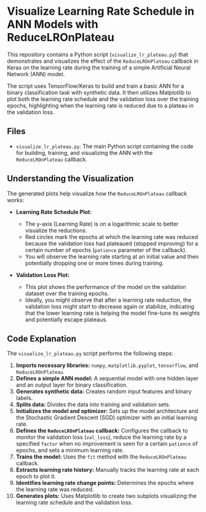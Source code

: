 # Visualize Learning Rate Schedule in ANN Models with ReduceLROnPlateau

This repository contains a Python script (`visualize_lr_plateau.py`) that demonstrates and visualizes the effect of the `ReduceLROnPlateau` callback in Keras on the learning rate during the training of a simple Artificial Neural Network (ANN) model.

The script uses TensorFlow/Keras to build and train a basic ANN for a binary classification task with synthetic data. It then utilizes Matplotlib to plot both the learning rate schedule and the validation loss over the training epochs, highlighting when the learning rate is reduced due to a plateau in the validation loss.

## Files

* `visualize_lr_plateau.py`: The main Python script containing the code for building, training, and visualizing the ANN with the `ReduceLROnPlateau` callback.

## Understanding the Visualization

The generated plots help visualize how the `ReduceLROnPlateau` callback works:

* **Learning Rate Schedule Plot:**
    * The y-axis (Learning Rate) is on a logarithmic scale to better visualize the reductions.
    * Red circles mark the epochs at which the learning rate was reduced because the validation loss had plateaued (stopped improving) for a certain number of epochs (`patience` parameter of the callback).
    * You will observe the learning rate starting at an initial value and then potentially dropping one or more times during training.

* **Validation Loss Plot:**
    * This plot shows the performance of the model on the validation dataset over the training epochs.
    * Ideally, you might observe that after a learning rate reduction, the validation loss might start to decrease again or stabilize, indicating that the lower learning rate is helping the model fine-tune its weights and potentially escape plateaus.

## Code Explanation

The `visualize_lr_plateau.py` script performs the following steps:

1.  **Imports necessary libraries:** `numpy`, `matplotlib.pyplot`, `tensorflow`, and `ReduceLROnPlateau`.
2.  **Defines a simple ANN model:** A sequential model with one hidden layer and an output layer for binary classification.
3.  **Generates synthetic data:** Creates random input features and binary labels.
4.  **Splits data:** Divides the data into training and validation sets.
5.  **Initializes the model and optimizer:** Sets up the model architecture and the Stochastic Gradient Descent (SGD) optimizer with an initial learning rate.
6.  **Defines the `ReduceLROnPlateau` callback:** Configures the callback to monitor the validation loss (`val_loss`), reduce the learning rate by a specified `factor` when no improvement is seen for a certain `patience` of epochs, and sets a minimum learning rate.
7.  **Trains the model:** Uses the `fit` method with the `ReduceLROnPlateau` callback.
8.  **Extracts learning rate history:** Manually tracks the learning rate at each epoch to plot it.
9.  **Identifies learning rate change points:** Determines the epochs where the learning rate was reduced.
10. **Generates plots:** Uses Matplotlib to create two subplots visualizing the learning rate schedule and the validation loss.

